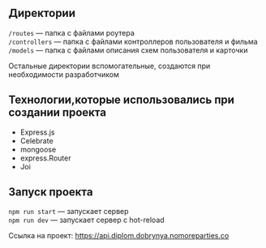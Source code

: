## Директории

`/routes` — папка с файлами роутера  
`/controllers` — папка с файлами контроллеров пользователя и фильма   
`/models` — папка с файлами описания схем пользователя и карточки  
  
Остальные директории вспомогательные, создаются при необходимости разработчиком

## Технологии,которые использовались при создании проекта
- Express.js
- Celebrate
- mongoose
-  express.Router
- Joi

## Запуск проекта

`npm run start` — запускает сервер   
`npm run dev` — запускает сервер с hot-reload


Ссылка на проект: https://api.diplom.dobrynya.nomoreparties.co
